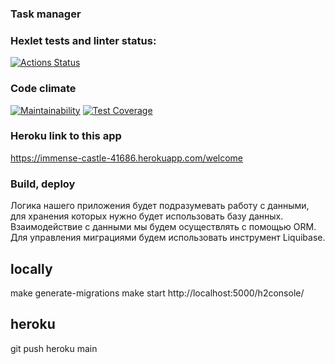 ### Task manager

### Hexlet tests and linter status:
[![Actions Status](https://github.com/s-chepurnov/java-project-lvl5/workflows/hexlet-check/badge.svg)](https://github.com/s-chepurnov/java-project-lvl5/actions)

### Code climate
[![Maintainability](https://api.codeclimate.com/v1/badges/0ea524721f7478c76746/maintainability)](https://codeclimate.com/github/s-chepurnov/java-project-lvl5/maintainability)
[![Test Coverage](https://api.codeclimate.com/v1/badges/0ea524721f7478c76746/test_coverage)](https://codeclimate.com/github/s-chepurnov/java-project-lvl5/test_coverage)

### Heroku link to this app
https://immense-castle-41686.herokuapp.com/welcome

### Build, deploy

Логика нашего приложения будет подразумевать работу с данными, для хранения которых нужно будет использовать базу данных.
Взаимодействие с данными мы будем осуществлять с помощью ORM. Для управления миграциями будем использовать инструмент Liquibase.


## locally
make generate-migrations
make start
http://localhost:5000/h2console/

## heroku
git push heroku main


